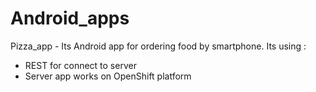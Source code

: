 # Android_apps
Pizza_app - Its Android app for ordering food by smartphone. Its using :
- REST for connect to server
- Server app works on OpenShift platform
